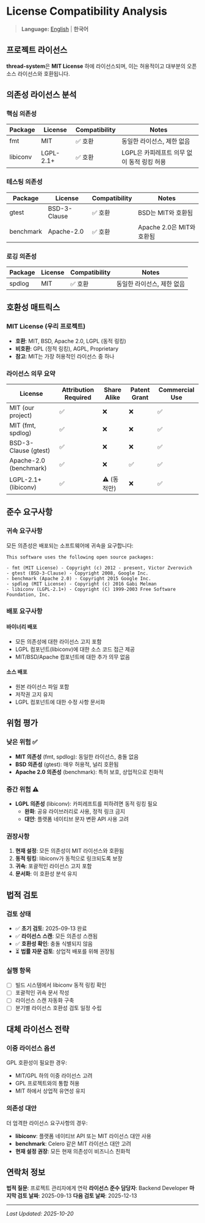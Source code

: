 # License Compatibility Analysis

> **Language:** [English](LICENSE_COMPATIBILITY.md) | **한국어**

## 프로젝트 라이선스
**thread-system**은 **MIT License** 하에 라이선스되며, 이는 허용적이고 대부분의 오픈 소스 라이선스와 호환됩니다.

## 의존성 라이선스 분석

### 핵심 의존성

| Package | License | Compatibility | Notes |
|---------|---------|---------------|-------|
| fmt | MIT | ✅ 호환 | 동일한 라이선스, 제한 없음 |
| libiconv | LGPL-2.1+ | ✅ 호환 | LGPL은 카피레프트 의무 없이 동적 링킹 허용 |

### 테스팅 의존성

| Package | License | Compatibility | Notes |
|---------|---------|---------------|-------|
| gtest | BSD-3-Clause | ✅ 호환 | BSD는 MIT와 호환됨 |
| benchmark | Apache-2.0 | ✅ 호환 | Apache 2.0은 MIT와 호환됨 |

### 로깅 의존성

| Package | License | Compatibility | Notes |
|---------|---------|---------------|-------|
| spdlog | MIT | ✅ 호환 | 동일한 라이선스, 제한 없음 |

## 호환성 매트릭스

### MIT License (우리 프로젝트)
- **호환**: MIT, BSD, Apache 2.0, LGPL (동적 링킹)
- **비호환**: GPL (정적 링킹), AGPL, Proprietary
- **참고**: MIT는 가장 허용적인 라이선스 중 하나

### 라이선스 의무 요약

| License | Attribution Required | Share Alike | Patent Grant | Commercial Use |
|---------|---------------------|-------------|--------------|----------------|
| MIT (our project) | ✅ | ❌ | ❌ | ✅ |
| MIT (fmt, spdlog) | ✅ | ❌ | ❌ | ✅ |
| BSD-3-Clause (gtest) | ✅ | ❌ | ❌ | ✅ |
| Apache-2.0 (benchmark) | ✅ | ❌ | ✅ | ✅ |
| LGPL-2.1+ (libiconv) | ✅ | ⚠️ (동적만) | ❌ | ✅ |

## 준수 요구사항

### 귀속 요구사항
모든 의존성은 배포되는 소프트웨어에 귀속을 요구합니다:

```
This software uses the following open source packages:

- fmt (MIT License) - Copyright (c) 2012 - present, Victor Zverovich
- gtest (BSD-3-Clause) - Copyright 2008, Google Inc.
- benchmark (Apache 2.0) - Copyright 2015 Google Inc.
- spdlog (MIT License) - Copyright (c) 2016 Gabi Melman
- libiconv (LGPL-2.1+) - Copyright (C) 1999-2003 Free Software Foundation, Inc.
```

### 배포 요구사항

#### 바이너리 배포
- 모든 의존성에 대한 라이선스 고지 포함
- LGPL 컴포넌트(libiconv)에 대한 소스 코드 접근 제공
- MIT/BSD/Apache 컴포넌트에 대한 추가 의무 없음

#### 소스 배포
- 원본 라이선스 파일 포함
- 저작권 고지 유지
- LGPL 컴포넌트에 대한 수정 사항 문서화

## 위험 평가

### 낮은 위험 ✅
- **MIT 의존성** (fmt, spdlog): 동일한 라이선스, 충돌 없음
- **BSD 의존성** (gtest): 매우 허용적, 널리 호환됨
- **Apache 2.0 의존성** (benchmark): 특허 보호, 상업적으로 친화적

### 중간 위험 ⚠️
- **LGPL 의존성** (libiconv): 카피레프트를 피하려면 동적 링킹 필요
  - **완화**: 공유 라이브러리로 사용, 정적 링크 금지
  - **대안**: 플랫폼 네이티브 문자 변환 API 사용 고려

### 권장사항

1. **현재 설정**: 모든 의존성이 MIT 라이선스와 호환됨
2. **동적 링킹**: libiconv가 동적으로 링크되도록 보장
3. **귀속**: 포괄적인 라이선스 고지 포함
4. **문서화**: 이 호환성 분석 유지

## 법적 검토

### 검토 상태
- ✅ **초기 검토**: 2025-09-13 완료
- ✅ **라이선스 스캔**: 모든 의존성 스캔됨
- ✅ **호환성 확인**: 충돌 식별되지 않음
- ⏳ **법률 자문 검토**: 상업적 배포를 위해 권장됨

### 실행 항목
- [ ] 빌드 시스템에서 libiconv 동적 링킹 확인
- [ ] 포괄적인 귀속 문서 작성
- [ ] 라이선스 스캔 자동화 구축
- [ ] 분기별 라이선스 호환성 검토 일정 수립

## 대체 라이선스 전략

### 이중 라이선스 옵션
GPL 호환성이 필요한 경우:
- MIT/GPL 하의 이중 라이선스 고려
- GPL 프로젝트와의 통합 허용
- MIT 하에서 상업적 유연성 유지

### 의존성 대안
더 엄격한 라이선스 요구사항의 경우:
- **libiconv**: 플랫폼 네이티브 API 또는 MIT 라이선스 대안 사용
- **benchmark**: Celero 같은 MIT 라이선스 대안 고려
- **현재 설정 권장**: 모든 현재 의존성이 비즈니스 친화적

## 연락처 정보
**법적 질문**: 프로젝트 관리자에게 연락
**라이선스 준수 담당자**: Backend Developer
**마지막 검토 날짜**: 2025-09-13
**다음 검토 날짜**: 2025-12-13

---

*Last Updated: 2025-10-20*
